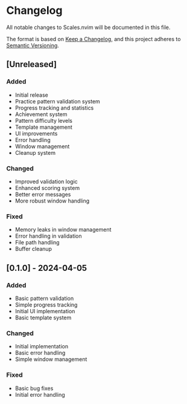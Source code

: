# Changelog

All notable changes to Scales.nvim will be documented in this file.

The format is based on [Keep a Changelog](https://keepachangelog.com/en/1.0.0/),
and this project adheres to [Semantic Versioning](https://semver.org/spec/v2.0.0.html).

## [Unreleased]

### Added
- Initial release
- Practice pattern validation system
- Progress tracking and statistics
- Achievement system
- Pattern difficulty levels
- Template management
- UI improvements
- Error handling
- Window management
- Cleanup system

### Changed
- Improved validation logic
- Enhanced scoring system
- Better error messages
- More robust window handling

### Fixed
- Memory leaks in window management
- Error handling in validation
- File path handling
- Buffer cleanup

## [0.1.0] - 2024-04-05

### Added
- Basic pattern validation
- Simple progress tracking
- Initial UI implementation
- Basic template system

### Changed
- Initial implementation
- Basic error handling
- Simple window management

### Fixed
- Basic bug fixes
- Initial error handling 